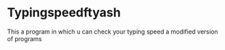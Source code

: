 # Typingspeedftyash
This a program in which u can check your typing speed a modified version of programs
